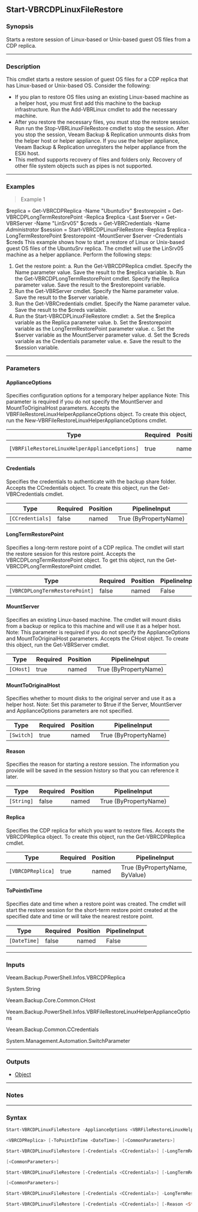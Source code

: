 Start-VBRCDPLinuxFileRestore
----------------------------

### Synopsis
Starts a restore session of Linux-based or Unix-based guest OS files from a CDP replica.

---

### Description

This cmdlet starts a restore session of guest OS files for a CDP replica that has Linux-based or Unix-based OS.
Consider the following:
- If you plan to restore OS files using an existing Linux-based machine as a helper host, you must first add this machine to the backup infrastructure. Run the Add-VBRLinux cmdlet to add the necessary machine.
- After you restore the necessary files, you must stop the restore session. Run run the Stop-VBRLinuxFileRestore cmdlet to stop the session.
After you stop the session, Veeam Backup & Replication unmounts disks from the helper host or helper appliance. If you use the helper appliance, Veeam Backup & Replication unregisters the helper appliance from the ESXi host.
- This method supports recovery of files and folders only. Recovery of other file system objects such as pipes is not supported.

---

### Examples
> Example 1

$replica = Get-VBRCDPReplica -Name "UbuntuSrv"
$restorepoint = Get-VBRCDPLongTermRestorePoint -Replica $replica -Last
$server = Get-VBRServer -Name "LinSrv05"
$creds = Get-VBRCredentials -Name *Administrator*
$session = Start-VBRCDPLinuxFileRestore -Replica $replica -LongTermRestorePoint $restorepoint -MountServer $server -Credentials $creds
This example shows how to start a restore of Linux or Unix-based guest OS files of the UbuntuSrv replica. The cmdlet will use the LinSrv05 machine as a helper appliance.
Perform the following steps:
1. Get the restore point:
a. Run the Get-VBRCDPReplica cmdlet. Specify the Name parameter value. Save the result to the $replica variable.
b. Run the Get-VBRCDPLongTermRestorePoint cmdlet. Specify the Replica parameter value. Save the result to the $restorepoint variable.
2. Run the Get-VBRServer cmdlet. Specify the Name parameter value. Save the result to the $server variable.
3. Run the Get-VBRCredentials cmdlet. Specify the Name parameter value. Save the result to the $creds variable.
4. Run the Start-VBRCDPLinuxFileRestore cmdlet:
a. Set the $replica variable as the Replica parameter value.
b. Set the $restorepoint variable as the LongTermRestorePoint parameter value.
c. Set the $server variable as the MountServer parameter value.
d. Set the $creds variable as the Credentials parameter value.
e. Save the result to the $session variable.

---

### Parameters
#### **ApplianceOptions**
Specifies configuration options for a temporary helper appliance
Note: This parameter is required if you do not specify the MountServer and MountToOriginalHost parameters.
Accepts the VBRFileRestoreLinuxHelperApplianceOptions object. To create this object, run the New-VBRFileRestoreLinuxHelperApplianceOptions cmdlet.

|Type                                         |Required|Position|PipelineInput        |
|---------------------------------------------|--------|--------|---------------------|
|`[VBRFileRestoreLinuxHelperApplianceOptions]`|true    |named   |True (ByPropertyName)|

#### **Credentials**
Specifies the credentials to authenticate with the backup share folder.
Accepts the CCredentials object. To create this object, run the  Get-VBRCredentials cmdlet.

|Type            |Required|Position|PipelineInput        |
|----------------|--------|--------|---------------------|
|`[CCredentials]`|false   |named   |True (ByPropertyName)|

#### **LongTermRestorePoint**
Specifies a long-term restore point of a CDP replica. The cmdlet will start the restore session for this restore point.
Accepts the VBRCDPLongTermRestorePoint object. To get this object, run the Get-VBRCDPLongTermRestorePoint cmdlet.

|Type                          |Required|Position|PipelineInput|
|------------------------------|--------|--------|-------------|
|`[VBRCDPLongTermRestorePoint]`|false   |named   |False        |

#### **MountServer**
Specifies an existing Linux-based machine. The cmdlet will mount disks from a backup or replica to this machine and will use it as a helper host.
Note: This parameter is required if you do not specify the ApplianceOptions and MountToOriginalHost parameters.
Accepts the CHost object. To create this object, run the Get-VBRServer cmdlet.

|Type     |Required|Position|PipelineInput        |
|---------|--------|--------|---------------------|
|`[CHost]`|true    |named   |True (ByPropertyName)|

#### **MountToOriginalHost**
Specifies whether to mount disks to the original server and use it as a helper host.
Note: Set this parameter to $true if the Server, MountServer and ApplianceOptions parameters are not specified.

|Type      |Required|Position|PipelineInput        |
|----------|--------|--------|---------------------|
|`[Switch]`|true    |named   |True (ByPropertyName)|

#### **Reason**
Specifies the reason for starting a restore session.
The information you provide will be saved in the session history so that you can reference it later.

|Type      |Required|Position|PipelineInput        |
|----------|--------|--------|---------------------|
|`[String]`|false   |named   |True (ByPropertyName)|

#### **Replica**
Specifies the CDP replica for which you want to restore files.
Accepts the VBRCDPReplica object. To create this object, run the Get-VBRCDPReplica cmdlet.

|Type             |Required|Position|PipelineInput                 |
|-----------------|--------|--------|------------------------------|
|`[VBRCDPReplica]`|true    |named   |True (ByPropertyName, ByValue)|

#### **ToPointInTime**
Specifies date and time when a restore point was created. The cmdlet will start the restore session for the short-term restore point created at the specified date and time or will take the nearest restore point.

|Type        |Required|Position|PipelineInput|
|------------|--------|--------|-------------|
|`[DateTime]`|false   |named   |False        |

---

### Inputs
Veeam.Backup.PowerShell.Infos.VBRCDPReplica

System.String

Veeam.Backup.Core.Common.CHost

Veeam.Backup.PowerShell.Infos.VBRFileRestoreLinuxHelperApplianceOptions

Veeam.Backup.Common.CCredentials

System.Management.Automation.SwitchParameter

---

### Outputs
* [Object](https://learn.microsoft.com/en-us/dotnet/api/System.Object)

---

### Notes

---

### Syntax
```PowerShell
Start-VBRCDPLinuxFileRestore -ApplianceOptions <VBRFileRestoreLinuxHelperApplianceOptions> [-Credentials <CCredentials>] [-LongTermRestorePoint <VBRCDPLongTermRestorePoint>] [-Reason <String>] -Replica 
```
```PowerShell
<VBRCDPReplica> [-ToPointInTime <DateTime>] [<CommonParameters>]
```
```PowerShell
Start-VBRCDPLinuxFileRestore [-Credentials <CCredentials>] [-LongTermRestorePoint <VBRCDPLongTermRestorePoint>] -MountServer <CHost> [-Reason <String>] -Replica <VBRCDPReplica> [-ToPointInTime <DateTime>] 
```
```PowerShell
[<CommonParameters>]
```
```PowerShell
Start-VBRCDPLinuxFileRestore [-Credentials <CCredentials>] [-LongTermRestorePoint <VBRCDPLongTermRestorePoint>] -MountToOriginalHost [-Reason <String>] -Replica <VBRCDPReplica> [-ToPointInTime <DateTime>] 
```
```PowerShell
[<CommonParameters>]
```
```PowerShell
Start-VBRCDPLinuxFileRestore [-Credentials <CCredentials>] -LongTermRestorePoint <VBRCDPLongTermRestorePoint> [-Reason <String>] -Replica <VBRCDPReplica> [<CommonParameters>]
```
```PowerShell
Start-VBRCDPLinuxFileRestore [-Credentials <CCredentials>] [-Reason <String>] -Replica <VBRCDPReplica> [-ToPointInTime <DateTime>] [<CommonParameters>]
```
